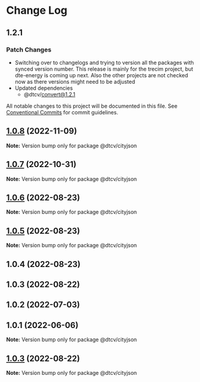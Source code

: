 # Change Log

## 1.2.1

### Patch Changes

- Switching over to changelogs and trying to version all the packages with synced version number. This release is mainly for the trecim project, but dte-energy is coming up next. Also the other projects are not checked now as there versions might need to be adjusted
- Updated dependencies
  - @dtcv/convert@1.2.1

All notable changes to this project will be documented in this file.
See [Conventional Commits](https://conventionalcommits.org) for commit guidelines.

## [1.0.8](https://github.com/paramountric/digitaltwincityviewer/compare/@dtcv/cityjson@1.0.7...@dtcv/cityjson@1.0.8) (2022-11-09)

**Note:** Version bump only for package @dtcv/cityjson

## [1.0.7](https://github.com/paramountric/digitaltwincityviewer/compare/@dtcv/cityjson@1.0.6...@dtcv/cityjson@1.0.7) (2022-10-31)

**Note:** Version bump only for package @dtcv/cityjson

## [1.0.6](https://github.com/paramountric/digitaltwincityviewer/compare/@dtcv/cityjson@1.0.5...@dtcv/cityjson@1.0.6) (2022-08-23)

**Note:** Version bump only for package @dtcv/cityjson

## [1.0.5](https://github.com/paramountric/digitaltwincityviewer/compare/@dtcv/cityjson@1.0.4...@dtcv/cityjson@1.0.5) (2022-08-23)

**Note:** Version bump only for package @dtcv/cityjson

## 1.0.4 (2022-08-23)

## 1.0.3 (2022-08-22)

## 1.0.2 (2022-07-03)

## 1.0.1 (2022-06-06)

**Note:** Version bump only for package @dtcv/cityjson

## [1.0.3](https://github.com/paramountric/digitaltwincityviewer/compare/v1.0.2...v1.0.3) (2022-08-22)

**Note:** Version bump only for package @dtcv/cityjson
